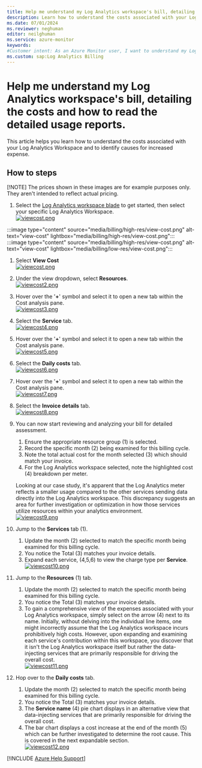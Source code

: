 ```yaml
---
title: Help me understand my Log Analytics workspace's bill, detailing the costs and how to read the detailed usage reports.
description: Learn how to understand the costs associated with your Log Analytics Workspace and identify causes for increased expense.
ms.date: 07/01/2024
ms.reviewer: neghuman
editor: neilghuman
ms.service: azure-monitor
keywords:
#Customer intent: As an Azure Monitor user, I want to understand my Log Analytics workspace's bill including what's included in the cost and how to read the detailed usage reports.
ms.custom: sap:Log Analytics Billing
---
```

# Help me understand my Log Analytics workspace's bill, detailing the costs and how to read the detailed usage reports.

This article helps you learn how to understand the costs associated with your Log Analytics Workspace and to identify causes for increased expense.

## How to steps

[!NOTE] The prices shown in these images are for example purposes only. They aren't intended to reflect actual pricing.

<!-- Sign into the Azure portal to get started.

1. In the Azure portal, navigate to your Log Analytics resource. -->
1. Select the [Log Analytics workspace blade](button-link:https://portal.azure.com/#browse/Microsoft.OperationalInsights%2Fworkspaces) to get started, then select your specific Log Analytics Workspace.  
[![viewcost.png](https://learn.microsoft.com/azure/azure-monitor/media/self-help/log-analytics/billing/high-res/log-analytics-workspaces.png)](https://learn.microsoft.com/azure/azure-monitor/media/self-help/log-analytics/billing/high-res/log-analytics-workspaces.png)  

:::image type="content" source="media/billing/high-res/view-cost.png" alt-text="view-cost" lightbox="media/billing/high-res/view-cost.png":::
:::image type="content" source="media/billing/high-res/view-cost.png" alt-text="view-cost" lightbox="media/billing/low-res/view-cost.png":::

1. Select **View Cost**  
[![viewcost.png](https://learn.microsoft.com/azure/azure-monitor/media/self-help/log-analytics/billing/high-res/view-cost.png)](https://learn.microsoft.com/azure/azure-monitor/media/self-help/log-analytics/billing/high-res/view-cost.png)

1. Under the view dropdown, select **Resources**.  
[![viewcost2.png](https://learn.microsoft.com/azure/azure-monitor/media/self-help/log-analytics/billing/high-res/view-cost-2.png)](https://learn.microsoft.com/azure/azure-monitor/media/self-help/log-analytics/billing/high-res/view-cost-2.png)

1. Hover over the '**+**' symbol and select it to open a new tab within the Cost analysis pane.  
[![viewcost3.png](https://learn.microsoft.com/azure/azure-monitor/media/self-help/log-analytics/billing/high-res/view-cost-3.png)](https://learn.microsoft.com/azure/azure-monitor/media/self-help/log-analytics/billing/high-res/view-cost-3.png)

1. Select the **Service** tab.  
[![viewcost4.png](https://learn.microsoft.com/azure/azure-monitor/media/self-help/log-analytics/billing/high-res/view-cost-4.png)](https://learn.microsoft.com/azure/azure-monitor/media/self-help/log-analytics/billing/high-res/view-cost-4.png)

1. Hover over the '**+**' symbol and select it to open a new tab within the Cost analysis pane.  
[![viewcost5.png](https://learn.microsoft.com/azure/azure-monitor/media/self-help/log-analytics/billing/high-res/view-cost-5.png)](https://learn.microsoft.com/azure/azure-monitor/media/self-help/log-analytics/billing/high-res/view-cost-5.png)

1. Select the **Daily costs** tab.  
[![viewcost6.png](https://learn.microsoft.com/azure/azure-monitor/media/self-help/log-analytics/billing/high-res/view-cost-6.png)](https://learn.microsoft.com/azure/azure-monitor/media/self-help/log-analytics/billing/high-res/view-cost-6.png)

1. Hover over the '**+**' symbol and select it to open a new tab within the Cost analysis pane.  
[![viewcost7.png](https://learn.microsoft.com/azure/azure-monitor/media/self-help/log-analytics/billing/high-res/view-cost-7.png)](https://learn.microsoft.com/azure/azure-monitor/media/self-help/log-analytics/billing/high-res/view-cost-7.png)

1. Select the **Invoice details** tab.  
[![viewcost8.png](https://learn.microsoft.com/azure/azure-monitor/media/self-help/log-analytics/billing/high-res/view-cost-8.png)](https://learn.microsoft.com/azure/azure-monitor/media/self-help/log-analytics/billing/high-res/view-cost-8.png)

1. You can now start reviewing and analyzing your bill for detailed assessment.  
    1. Ensure the appropriate resource group (1) is selected.
    1. Record the specific month (2) being examined for this billing cycle.
    1. Note the total actual cost for the month selected (3) which should match your invoice.
    1. For the Log Analytics workspace selected, note the highlighted cost (4) breakdown per meter.
    
     Looking at our case study, it's apparent that the Log Analytics meter reflects a smaller usage compared to the other services sending data directly into the Log Analytics workspace. This discrepancy suggests an area for further investigation or optimization in how those services utilize resources within your analytics environment.  
[![viewcost9.png](https://learn.microsoft.com/azure/azure-monitor/media/self-help/log-analytics/billing/high-res/view-cost-9.png)](https://learn.microsoft.com/azure/azure-monitor/media/self-help/log-analytics/billing/high-res/view-cost-9.png)

1. Jump to the **Services** tab (1).
    1. Update the month (2) selected to match the specific month being examined for this billing cycle.  
    1. You notice the Total (3) matches your invoice details.  
    1. Expand each service, (4,5,6) to view the charge type per **Service**.  
[![viewcost10.png](https://learn.microsoft.com/azure/azure-monitor/media/self-help/log-analytics/billing/high-res/view-cost-10.png)](https://learn.microsoft.com/azure/azure-monitor/media/self-help/log-analytics/billing/high-res/view-cost-10.png)

1. Jump to the **Resources** (1) tab.
    1. Update the month (2) selected to match the specific month being examined for this billing cycle. 
    1. You notice the Total (3) matches your invoice details.
    1. To gain a comprehensive view of the expenses associated with your Log Analytics workspace, simply select on the arrow (4) next to its name. Initially, without delving into the individual line items, one might incorrectly assume that the Log Analytics workspace incurs prohibitively high costs. However, upon expanding and examining each service's contribution within this workspace, you discover that it isn't the Log Analytics workspace itself but rather the data-injecting services that are primarily responsible for driving the overall cost.  
[![viewcost11.png](https://learn.microsoft.com/azure/azure-monitor/media/self-help/log-analytics/billing/high-res/view-cost-11.png)](https://learn.microsoft.com/azure/azure-monitor/media/self-help/log-analytics/billing/high-res/view-cost-11.png)

1. Hop over to the **Daily costs** tab.
    1. Update the month (2) selected to match the specific month being examined for this billing cycle. 
    1. You notice the Total (3) matches your invoice details.
    1. The **Service name** (4) pie chart displays in an alternative view that data-injecting services that are primarily responsible for driving the overall cost.
    1. The bar chart displays a cost increase at the end of the month (5) which can be further investigated to determine the root cause. This is covered in the next expandable section.  
[![viewcost12.png](https://learn.microsoft.com/azure/azure-monitor/media/self-help/log-analytics/billing/high-res/view-cost-12.png)](https://learn.microsoft.com/azure/azure-monitor/media/self-help/log-analytics/billing/high-res/view-cost-12.png)

[!INCLUDE [Azure Help Support](../../../../includes/azure-help-support.md)]
